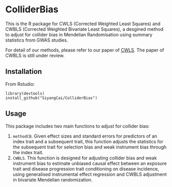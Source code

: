 # ColliderBias

This is the R package for CWLS (Corrected Weighted Least Squares) and CWBLS (Corrected Weighted Bivariate Least Squares), a desgined method to adjust for collider bias in Mendelian Randomisation using summary statistics from GWAS studies.

For detail of our methods, please refer to our paper of [CWLS](https://pubmed.ncbi.nlm.nih.gov/35583096/). The paper of CWBLS is still under review.


## Installation
From Rstudio:

```
library(devtools)
install_github("SiyangCai/ColliderBias")
```

## Usage
This package includes two main functions to adjust for collider bias:
1. `methodCB`. Given effect sizes and standard errors for predictors of an index trait and a subsequent trait, this function adjusts the statistics for the subsequent trait for selection bias and weak instrument bias through the index trait.
2. `CWBLS`. This function is designed for adjusting collider bias and weak instrument bias to estimate unbiased causal effect between an exposure trait and disease progression trait conditioning on disease incidence, using generalised instrumental effect regression and CWBLS adjustment in bivariate Mendelian randomization.

